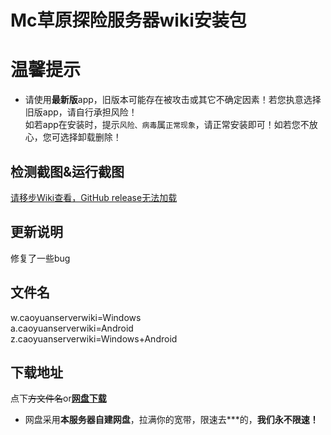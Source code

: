 # Mc草原探险服务器wiki安装包

# 温馨提示
- 请使用**最新版**app，旧版本可能存在被攻击或其它不确定因素！若您执意选择旧版app，请自行承担风险！<br>如若app在安装时，提示`风险、病毒`属`正常现象`，请正常安装即可！如若您不放心，您可选择卸载删除！

## 检测截图&运行截图
[请移步Wiki查看，GitHub release无法加载](https://www.ypshidifu.cn/wikis/tags.html)
## 更新说明
修复了一些bug

## 文件名
w.caoyuanserverwiki=Windows<br>a.caoyuanserverwiki=Android<br>z.caoyuanserverwiki=Windows+Android

## 下载地址
点下~~方文件名~~or[**网盘下载**](https://pan.ypshidifu.cn/#s/-j29y7UA)

- 网盘采用**本服务器自建网盘**，拉满你的宽带，限速去***的，**我们永不限速！**
